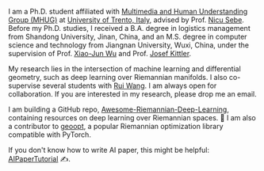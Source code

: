 I am a Ph.D. student affiliated with [Multimedia and Human Understanding Group (MHUG)](https://mhug.disi.unitn.it/#/) at [University of Trento, Italy](https://www.unitn.it/en), advised by Prof. [Nicu Sebe](https://scholar.google.com/citations?user=stFCYOAAAAAJ&hl=en). 
Before my Ph.D. studies, I received a B.A. degree in logistics management from Shandong University, Jinan, China, and an M.S. degree in computer science and technology from Jiangnan University, Wuxi, China, under the supervision of Prof. [Xiao-Jun Wu](https://scholar.google.co.uk/citations?user=5IST34sAAAAJ&hl=en) and Prof. [Josef Kittler](https://www.surrey.ac.uk/people/josef-kittler). 

My research lies in the intersection of machine learning and differential geometry, such as deep learning over Riemannian manifolds. 
I also co-supervise several students with [Rui Wang](https://ai.jiangnan.edu.cn/info/1081/2941.htm).
I am always open for collaboration. If you are interested in my research, please drop me an email. 

I am building a GitHub repo, [Awesome-Riemannian-Deep-Learning](https://github.com/GitZH-Chen/Awesome-Riemannian-Deep-Learning), containing resources on deep learning over Riemannian spaces. 🚀
I am also a contributor to [geoopt](https://github.com/geoopt/geoopt), a popular Riemannian optimization library compatible with PyTorch.

If you don't know how to write AI paper, this might be helpful: [AIPaperTutorial](https://github.com/GitZH-Chen/AIPaperTutorial) ✍️.